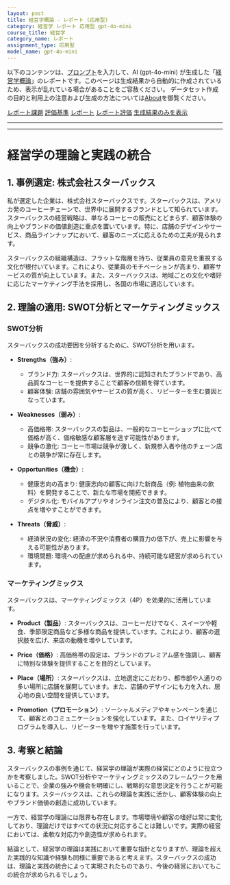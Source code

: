 ```yaml
---
layout: post
title: 経営学概論 - レポート (応用型)
category: 経営学 レポート 応用型 gpt-4o-mini
course_title: 経営学
category_name: レポート
assignment_type: 応用型
model_name: gpt-4o-mini
---
```


以下のコンテンツは、[プロンプト](https://github.com/takedatoshiyuki/synthetic_assignments/tree/main/generated/経営学/gpt-4o-mini/prompt_レポート-応用型.md)を入力して、AI (gpt-4o-mini) が生成した「[経営学概論](/contents/経営学/)」のレポートです。このページは生成結果から自動的に作成されているため、表示が乱れている場合があることをご容赦ください。
データセット作成の目的と利用上の注意および生成の方法については[About](/About)を御覧ください。

[レポート課題](../レポート課題-応用型)
[評価基準](../評価基準-応用型)
[レポート](../レポート-応用型)
[レポート評価](../レポート評価-応用型)
[生成結果のみを表示](https://github.com/takedatoshiyuki/synthetic_assignments/tree/main/generated/経営学/gpt-4o-mini/レポート-応用型.md)
  

***
***
  
# 経営学の理論と実践の統合

## 1. 事例選定: 株式会社スターバックス

私が選定した企業は、株式会社スターバックスです。スターバックスは、アメリカ発のコーヒーチェーンで、世界中に展開するブランドとして知られています。スターバックスの経営戦略は、単なるコーヒーの販売にとどまらず、顧客体験の向上やブランドの価値創造に重点を置いています。特に、店舗のデザインやサービス、商品ラインナップにおいて、顧客のニーズに応えるための工夫が見られます。

スターバックスの組織構造は、フラットな階層を持ち、従業員の意見を重視する文化が根付いています。これにより、従業員のモチベーションが高まり、顧客サービスの質が向上しています。また、スターバックスは、地域ごとの文化や嗜好に応じたマーケティング手法を採用し、各国の市場に適応しています。

## 2. 理論の適用: SWOT分析とマーケティングミックス

### SWOT分析

スターバックスの成功要因を分析するために、SWOT分析を用います。

- **Strengths（強み）**:
  - ブランド力: スターバックスは、世界的に認知されたブランドであり、高品質なコーヒーを提供することで顧客の信頼を得ています。
  - 顧客体験: 店舗の雰囲気やサービスの質が高く、リピーターを生む要因となっています。

- **Weaknesses（弱み）**:
  - 高価格帯: スターバックスの製品は、一般的なコーヒーショップに比べて価格が高く、価格敏感な顧客層を逃す可能性があります。
  - 競争の激化: コーヒー市場は競争が激しく、新規参入者や他のチェーン店との競争が常に存在します。

- **Opportunities（機会）**:
  - 健康志向の高まり: 健康志向の顧客に向けた新商品（例: 植物由来の飲料）を開発することで、新たな市場を開拓できます。
  - デジタル化: モバイルアプリやオンライン注文の普及により、顧客との接点を増やすことができます。

- **Threats（脅威）**:
  - 経済状況の変化: 経済の不況や消費者の購買力の低下が、売上に影響を与える可能性があります。
  - 環境問題: 環境への配慮が求められる中、持続可能な経営が求められています。

### マーケティングミックス

スターバックスは、マーケティングミックス（4P）を効果的に活用しています。

- **Product（製品）**: スターバックスは、コーヒーだけでなく、スイーツや軽食、季節限定商品など多様な商品を提供しています。これにより、顧客の選択肢を広げ、来店の動機を増やしています。

- **Price（価格）**: 高価格帯の設定は、ブランドのプレミアム感を強調し、顧客に特別な体験を提供することを目的としています。

- **Place（場所）**: スターバックスは、立地選定にこだわり、都市部や人通りの多い場所に店舗を展開しています。また、店舗のデザインにも力を入れ、居心地の良い空間を提供しています。

- **Promotion（プロモーション）**: ソーシャルメディアやキャンペーンを通じて、顧客とのコミュニケーションを強化しています。また、ロイヤリティプログラムを導入し、リピーターを増やす施策を行っています。

## 3. 考察と結論

スターバックスの事例を通じて、経営学の理論が実際の経営にどのように役立つかを考察しました。SWOT分析やマーケティングミックスのフレームワークを用いることで、企業の強みや機会を明確にし、戦略的な意思決定を行うことが可能になります。スターバックスは、これらの理論を実践に活かし、顧客体験の向上やブランド価値の創造に成功しています。

一方で、経営学の理論には限界も存在します。市場環境や顧客の嗜好は常に変化しており、理論だけではすべての状況に対応することは難しいです。実際の経営においては、柔軟な対応力や創造性が求められます。

結論として、経営学の理論は実践において重要な指針となりますが、理論を超えた実践的な知識や経験も同様に重要であると考えます。スターバックスの成功は、理論と実践の統合によって実現されたものであり、今後の経営においてもこの統合が求められるでしょう。
